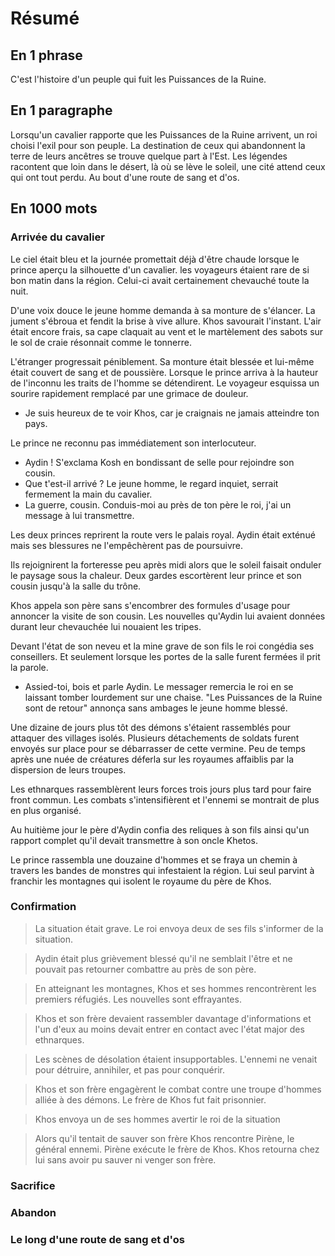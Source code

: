 # Résumé

## En 1 phrase
C'est l'histoire d'un peuple qui fuit les Puissances de la Ruine.

## En 1 paragraphe
Lorsqu'un cavalier rapporte que les Puissances de la Ruine arrivent, un roi choisi l'exil pour son peuple.
La destination de ceux qui abandonnent la terre de leurs ancêtres se trouve quelque part à l'Est.
Les légendes racontent que loin dans le désert, là où se lève le soleil, une cité attend ceux qui ont tout perdu.
Au bout d'une route de sang et d'os.

## En 1000 mots
### Arrivée du cavalier

Le ciel était bleu et la journée promettait déjà d'être chaude lorsque le prince aperçu la silhouette d'un cavalier.
les voyageurs étaient rare de si bon matin dans la région.
Celui-ci avait certainement chevauché toute la nuit.

D'une voix douce le jeune homme demanda à sa monture de s'élancer.
La jument s'ébroua et fendit la brise à vive allure.
Khos savourait l'instant.
L'air était encore frais, sa cape claquait au vent et le martèlement des sabots sur le sol de craie résonnait comme le tonnerre.

L'étranger progressait péniblement.
Sa monture était blessée et lui-même était couvert de sang et de poussière.
Lorsque le prince arriva à la hauteur de l'inconnu les traits de l'homme se détendirent.
Le voyageur esquissa un sourire rapidement remplacé par une grimace de douleur.

- Je suis heureux de te voir Khos, car je craignais ne jamais atteindre ton pays.

Le prince ne reconnu pas immédiatement son interlocuteur.

- Aydin ! S'exclama Kosh en bondissant de selle pour rejoindre son cousin.
- Que t'est-il arrivé ? Le jeune homme, le regard inquiet, serrait fermement la main du cavalier.
- La guerre, cousin. Conduis-moi au près de ton père le roi, j'ai un message à lui transmettre.

Les deux princes reprirent la route vers le palais royal.
Aydin était exténué mais ses blessures ne l'empêchèrent pas de poursuivre.

Ils rejoignirent la forteresse peu après midi alors que le soleil faisait onduler le paysage sous la chaleur.
Deux gardes escortèrent leur prince et son cousin jusqu'à la salle du trône.

Khos appela son père sans s'encombrer des formules d'usage pour annoncer la visite de son cousin.
Les nouvelles qu'Aydin lui avaient données durant leur chevauchée lui nouaient les tripes.

Devant l'état de son neveu et la mine grave de son fils le roi congédia ses conseillers.
Et seulement lorsque les portes de la salle furent fermées il prit la parole.

- Assied-toi, bois et parle Aydin.
Le messager remercia le roi en se laissant tomber lourdement sur une chaise.
"Les Puissances de la Ruine sont de retour" annonça sans ambages le jeune homme blessé.

Une dizaine de jours plus tôt des démons s'étaient rassemblés pour attaquer des villages isolés.
Plusieurs détachements de soldats furent envoyés sur place pour se débarrasser de cette vermine.
Peu de temps après une nuée de créatures déferla sur les royaumes affaiblis par la dispersion de leurs troupes.

Les ethnarques rassemblèrent leurs forces trois jours plus tard pour faire front commun.
Les combats s'intensifièrent et l'ennemi se montrait de plus en plus organisé.

Au huitième jour le père d'Aydin confia des reliques à son fils ainsi qu'un rapport complet qu'il devait transmettre à son oncle Khetos.

Le prince rassembla une douzaine d'hommes et se fraya un chemin à travers les bandes de monstres qui infestaient la région.
Lui seul parvint à franchir les montagnes qui isolent le royaume du père de Khos.

### Confirmation
> La situation était grave.
> Le roi envoya deux de ses fils s'informer de la situation.

> Aydin était plus grièvement blessé qu'il ne semblait l'être et ne pouvait pas retourner combattre au près de son père.

> En atteignant les montagnes, Khos et ses hommes rencontrèrent les premiers réfugiés.
> Les nouvelles sont effrayantes.

> Khos et son frère devaient rassembler davantage d'informations et l'un d'eux au moins devait entrer en contact avec l'état major des ethnarques.

> Les scènes de désolation étaient insupportables.
> L'ennemi ne venait pour détruire, annihiler, et pas pour conquérir.

> Khos et son frère engagèrent le combat contre une troupe d'hommes alliée à des démons.
> Le frère de Khos fut fait prisonnier.

> Khos envoya un de ses hommes avertir le roi de la situation

> Alors qu'il tentait de sauver son frère Khos rencontre Pirène, le général ennemi.
> Pirène exécute le frère de Khos.
> Khos retourna chez lui sans avoir pu sauver ni venger son frère.

### Sacrifice

### Abandon

### Le long d'une route de sang et d'os